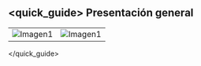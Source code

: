 ## <quick_guide> Presentación general

|  |  |
|:-------|:-------|
|![Imagen1](http://static.energysistem.com/images/manuals/42484/560d6a9be4026.jpg)|![Imagen1](http://static.energysistem.com/images/manuals/42483/58737bb9c1e86.jpg)|
</quick_guide>
